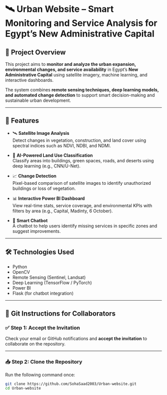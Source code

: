 # 🛰️ Urban Website – Smart Monitoring and Service Analysis for Egypt’s New Administrative Capital

## 📌 Project Overview

This project aims to **monitor and analyze the urban expansion, environmental changes, and service availability** in Egypt’s **New Administrative Capital** using satellite imagery, machine learning, and interactive dashboards.

The system combines **remote sensing techniques, deep learning models, and automated change detection** to support smart decision-making and sustainable urban development.

---

## 🧠 Features

- 🛰️ **Satellite Image Analysis**  
  Detect changes in vegetation, construction, and land cover using spectral indices such as NDVI, NDBI, and NDMI.

- 🧠 **AI-Powered Land Use Classification**  
  Classify areas into buildings, green spaces, roads, and deserts using deep learning (e.g., CNN/U-Net).

- 📈 **Change Detection**  
  Pixel-based comparison of satellite images to identify unauthorized buildings or loss of vegetation.

- 📊 **Interactive Power BI Dashboard**  
  View real-time stats, service coverage, and environmental KPIs with filters by area (e.g., Capital, Madinty, 6 October).

- 💬 **Smart Chatbot**  
  A chatbot to help users identify missing services in specific zones and suggest improvements.

---

## 🛠 Technologies Used

- Python
- OpenCV
- Remote Sensing (Sentinel, Landsat)
- Deep Learning (TensorFlow / PyTorch)
- Power BI
- Flask (for chatbot integration)

---

## 🤝 Git Instructions for Collaborators

### ✅ Step 1: Accept the Invitation

Check your email or GitHub notifications and **accept the invitation** to collaborate on the repository.

---

### 📥 Step 2: Clone the Repository

Run the following command once:

```bash
git clone https://github.com/SohaSaad2003/Urban-website.git
cd Urban-website

